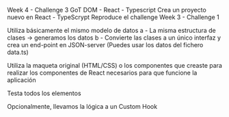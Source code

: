 Week 4 - Challenge 3
GoT DOM - React - Typescript
Crea un proyecto nuevo en React - TypeScrypt Reproduce el challenge Week 3 - Challenge 1

Utiliza básicamente el mismo modelo de datos a - La misma estructura de clases -> generamos los datos b - Convierte las clases a un único interfaz y crea un end-point en JSON-server (Puedes usar los datos del fichero data.ts)

Utiliza la maqueta original (HTML/CSS) o los componentes que creaste para realizar los componentes de React necesarios para que funcione la aplicación

Testa todos los elementos

Opcionalmente, llevamos la lógica a un Custom Hook
